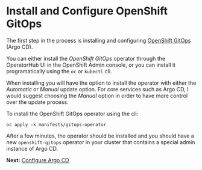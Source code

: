 # Install and Configure OpenShift GitOps

The first step in the process is installing and configuring [OpenShift GitOps](https://docs.openshift.com/container-platform/4.9/cicd/gitops/understanding-openshift-gitops.html) (Argo CD).

You can either install the *OpenShift GitOps* operator through the OperatorHub UI in the OpenShift Admin console, or you can install it programatically using the `oc` or `kubectl` cli.

When installing you will have the option to install the operator with either the *Automatic* or *Manual* update option.  For core services such as Argo CD, I would suggest choosing the *Manual* option in order to have more control over the update process.

To install the OpenShift GitOps operator using the cli:

```
oc apply -k manifests/gitops-operator
```

After a few minutes, the operator should be installed and you should have a new `openshift-gitops` operator in your cluster that contains a special admin instance of Argo CD.

**Next:** [Configure Argo CD](02-configure-argocd.md)